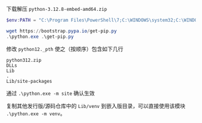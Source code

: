 
下载解压 `python-3.12.8-embed-amd64.zip`

```ps1
$env:PATH = "C:\Program Files\PowerShell\7;C:\WINDOWS\system32;C:\WINDOWS;C:\WINDOWS\System32\Wbem;C:\WINDOWS\System32\WindowsPowerShell\v1.0\"

wget https://bootstrap.pypa.io/get-pip.py
.\python.exe .\get-pip.py
```

修改 `python12._pth` 使之（按顺序）包含如下几行

```
python312.zip
DLLs
Lib
.
Lib/site-packages
```

通过 `.\python.exe -m site` 确认生效

复制其他发行版/源码仓库中的 `Lib/venv` 到嵌入版目录，可以直接使用该模块 `.\python.exe -m venv`。
